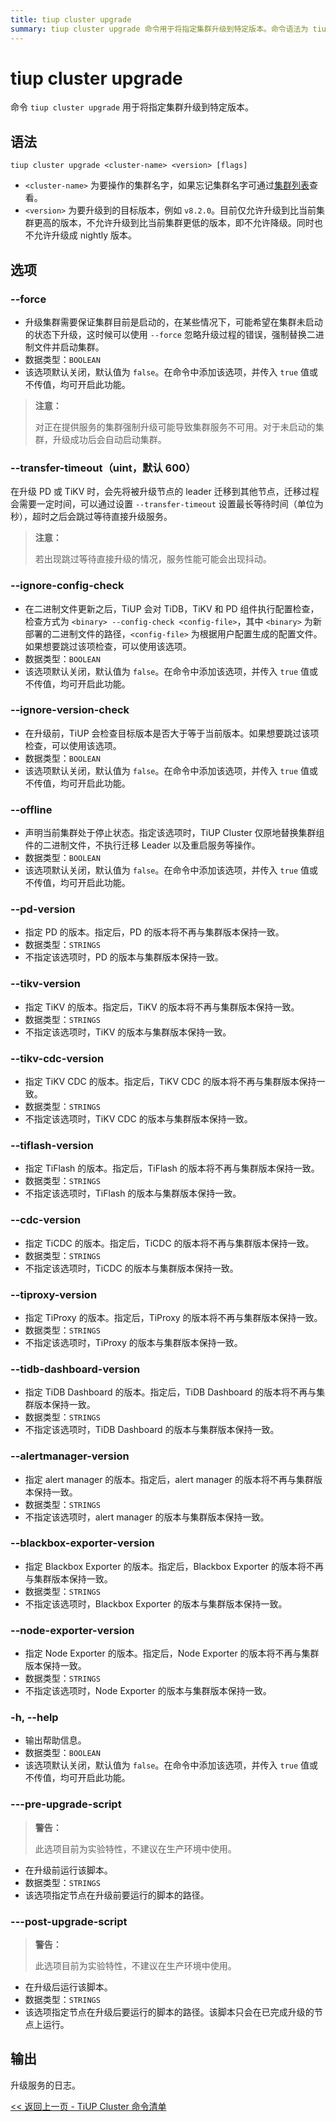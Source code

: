 ```yaml
---
title: tiup cluster upgrade
summary: tiup cluster upgrade 命令用于将指定集群升级到特定版本。命令语法为 tiup cluster upgrade <cluster-name> <version> [flags]。可使用 --force 选项忽略升级过程的错误，强制替换二进制文件并启动集群。还可通过设置 --transfer-timeout 设置最长等待时间，超时后会跳过等待直接升级服务。其他选项包括 --ignore-config-check、--ignore-version-check、--offline 等。升级服务的日志将会输出。
---
```


# tiup cluster upgrade

命令 `tiup cluster upgrade` 用于将指定集群升级到特定版本。

## 语法

```shell
tiup cluster upgrade <cluster-name> <version> [flags]
```

- `<cluster-name>` 为要操作的集群名字，如果忘记集群名字可通过[集群列表](/tiup/tiup-component-cluster-list.md)查看。
- `<version>` 为要升级到的目标版本，例如 `v8.2.0`。目前仅允许升级到比当前集群更高的版本，不允许升级到比当前集群更低的版本，即不允许降级。同时也不允许升级成 nightly 版本。

## 选项

### --force

- 升级集群需要保证集群目前是启动的，在某些情况下，可能希望在集群未启动的状态下升级，这时候可以使用 `--force` 忽略升级过程的错误，强制替换二进制文件并启动集群。
- 数据类型：`BOOLEAN`
- 该选项默认关闭，默认值为 `false`。在命令中添加该选项，并传入 `true` 值或不传值，均可开启此功能。

> **注意：**
>
> 对正在提供服务的集群强制升级可能导致集群服务不可用。对于未启动的集群，升级成功后会自动启动集群。

### --transfer-timeout（uint，默认 600）

在升级 PD 或 TiKV 时，会先将被升级节点的 leader 迁移到其他节点，迁移过程会需要一定时间，可以通过设置 `--transfer-timeout` 设置最长等待时间（单位为秒），超时之后会跳过等待直接升级服务。

> **注意：**
>
> 若出现跳过等待直接升级的情况，服务性能可能会出现抖动。

### --ignore-config-check

- 在二进制文件更新之后，TiUP 会对 TiDB，TiKV 和 PD 组件执行配置检查，检查方式为 `<binary> --config-check <config-file>`，其中 `<binary>` 为新部署的二进制文件的路径，`<config-file>` 为根据用户配置生成的配置文件。如果想要跳过该项检查，可以使用该选项。
- 数据类型：`BOOLEAN`
- 该选项默认关闭，默认值为 `false`。在命令中添加该选项，并传入 `true` 值或不传值，均可开启此功能。

### --ignore-version-check

- 在升级前，TiUP 会检查目标版本是否大于等于当前版本。如果想要跳过该项检查，可以使用该选项。
- 数据类型：`BOOLEAN`
- 该选项默认关闭，默认值为 `false`。在命令中添加该选项，并传入 `true` 值或不传值，均可开启此功能。

### --offline

- 声明当前集群处于停止状态。指定该选项时，TiUP Cluster 仅原地替换集群组件的二进制文件，不执行迁移 Leader 以及重启服务等操作。
- 数据类型：`BOOLEAN`
- 该选项默认关闭，默认值为 `false`。在命令中添加该选项，并传入 `true` 值或不传值，均可开启此功能。

### --pd-version

- 指定 PD 的版本。指定后，PD 的版本将不再与集群版本保持一致。
- 数据类型：`STRINGS`
- 不指定该选项时，PD 的版本与集群版本保持一致。

### --tikv-version

- 指定 TiKV 的版本。指定后，TiKV 的版本将不再与集群版本保持一致。
- 数据类型：`STRINGS`
- 不指定该选项时，TiKV 的版本与集群版本保持一致。

### --tikv-cdc-version

- 指定 TiKV CDC 的版本。指定后，TiKV CDC 的版本将不再与集群版本保持一致。
- 数据类型：`STRINGS`
- 不指定该选项时，TiKV CDC 的版本与集群版本保持一致。

### --tiflash-version

- 指定 TiFlash 的版本。指定后，TiFlash 的版本将不再与集群版本保持一致。
- 数据类型：`STRINGS`
- 不指定该选项时，TiFlash 的版本与集群版本保持一致。

### --cdc-version

- 指定 TiCDC 的版本。指定后，TiCDC 的版本将不再与集群版本保持一致。
- 数据类型：`STRINGS`
- 不指定该选项时，TiCDC 的版本与集群版本保持一致。

### --tiproxy-version

- 指定 TiProxy 的版本。指定后，TiProxy 的版本将不再与集群版本保持一致。
- 数据类型：`STRINGS`
- 不指定该选项时，TiProxy 的版本与集群版本保持一致。

### --tidb-dashboard-version

- 指定 TiDB Dashboard 的版本。指定后，TiDB Dashboard 的版本将不再与集群版本保持一致。
- 数据类型：`STRINGS`
- 不指定该选项时，TiDB Dashboard 的版本与集群版本保持一致。

### --alertmanager-version

- 指定 alert manager 的版本。指定后，alert manager 的版本将不再与集群版本保持一致。
- 数据类型：`STRINGS`
- 不指定该选项时，alert manager 的版本与集群版本保持一致。

### --blackbox-exporter-version

- 指定 Blackbox Exporter 的版本。指定后，Blackbox Exporter 的版本将不再与集群版本保持一致。
- 数据类型：`STRINGS`
- 不指定该选项时，Blackbox Exporter 的版本与集群版本保持一致。

### --node-exporter-version

- 指定 Node Exporter 的版本。指定后，Node Exporter 的版本将不再与集群版本保持一致。
- 数据类型：`STRINGS`
- 不指定该选项时，Node Exporter 的版本与集群版本保持一致。

### -h, --help

- 输出帮助信息。
- 数据类型：`BOOLEAN`
- 该选项默认关闭，默认值为 `false`。在命令中添加该选项，并传入 `true` 值或不传值，均可开启此功能。

### ---pre-upgrade-script

> **警告：**
>
> 此选项目前为实验特性，不建议在生产环境中使用。

- 在升级前运行该脚本。
- 数据类型：`STRINGS`
- 该选项指定节点在升级前要运行的脚本的路径。

### ---post-upgrade-script

> **警告：**
>
> 此选项目前为实验特性，不建议在生产环境中使用。

- 在升级后运行该脚本。
- 数据类型：`STRINGS`
- 该选项指定节点在升级后要运行的脚本的路径。该脚本只会在已完成升级的节点上运行。

## 输出

升级服务的日志。

[<< 返回上一页 - TiUP Cluster 命令清单](/tiup/tiup-component-cluster.md#命令清单)
